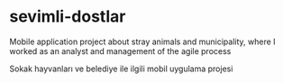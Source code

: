 # sevimli-dostlar
Mobile application project about stray animals and municipality, where I worked as an analyst and management of the agile process

Sokak hayvanları ve belediye ile ilgili mobil uygulama projesi 
